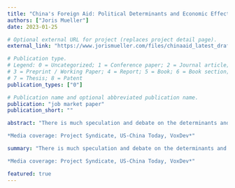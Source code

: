 ```yaml
---
title: "China's Foreign Aid: Political Determinants and Economic Effects [pdf](URL "https://www.jorismueller.com/files/chinaaid_latest_draft.pdf")"
authors: ["Joris Mueller"]
date: 2023-01-25

# Optional external URL for project (replaces project detail page).
external_link: "https://www.jorismueller.com/files/chinaaid_latest_draft.pdf"

# Publication type.
# Legend: 0 = Uncategorized; 1 = Conference paper; 2 = Journal article;
# 3 = Preprint / Working Paper; 4 = Report; 5 = Book; 6 = Book section;
# 7 = Thesis; 8 = Patent
publication_types: ["0"]

# Publication name and optional abbreviated publication name.
publication: "job market paper"
publication_short: ""

abstract: "There is much speculation and debate on the determinants and effects of China's foreign aid. China has recently become the largest provider of official finance to developing countries. Using a novel dataset, I document that when there is labor unrest in a Chinese prefecture, contracts for infrastructure aid projects are allocated to state-owned firms in the prefecture, and employment by these firms increases. Connections between these firms and other countries mean that China's response to domestic unrest affects the allocation of Chinese aid projects to recipient countries. I exploit this variation to develop a novel instrument for identifying the causal effects of Chinese aid on recipients. I find large positive short-term but small long-term effects on economic outcomes. <br/>

*Media coverage: Project Syndicate, US-China Today, VoxDev*"

summary: "There is much speculation and debate on the determinants and effects of China's foreign aid. China has recently become the largest provider of official finance to developing countries. Using a novel dataset, I document that when there is labor unrest in a Chinese prefecture, contracts for infrastructure aid projects are allocated to state-owned firms in the prefecture, and employment by these firms increases. Connections between these firms and other countries mean that China's response to domestic unrest affects the allocation of Chinese aid projects to recipient countries. I exploit this variation to develop a novel instrument for identifying the causal effects of Chinese aid on recipients. I find large positive short-term but small long-term effects on economic outcomes. <br/>

*Media coverage: Project Syndicate, US-China Today, VoxDev*"

featured: true
---
```



